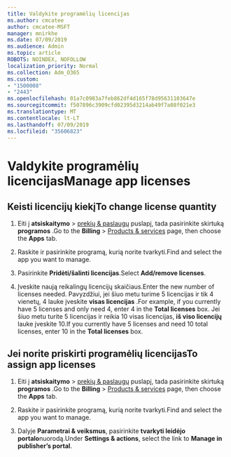 ```yaml
---
title: Valdykite programėlių licencijas
ms.author: cmcatee
author: cmcatee-MSFT
manager: mnirkhe
ms.date: 07/09/2019
ms.audience: Admin
ms.topic: article
ROBOTS: NOINDEX, NOFOLLOW
localization_priority: Normal
ms.collection: Adm_O365
ms.custom:
- "1500008"
- "2443"
ms.openlocfilehash: 01a7c0983a7feb862df4d165f78d95631103647e
ms.sourcegitcommit: f507896c3909cfd02395d3214ab49f7a08f021e3
ms.translationtype: MT
ms.contentlocale: lt-LT
ms.lasthandoff: 07/09/2019
ms.locfileid: "35606823"
---
```

# <a name="manage-app-licenses"></a><span data-ttu-id="19f60-102">Valdykite programėlių licencijas</span><span class="sxs-lookup"><span data-stu-id="19f60-102">Manage app licenses</span></span>

## <a name="to-change-license-quantity"></a><span data-ttu-id="19f60-103">Keisti licencijų kiekį</span><span class="sxs-lookup"><span data-stu-id="19f60-103">To change license quantity</span></span>

1. <span data-ttu-id="19f60-104">Eiti į **atsiskaitymo** > [prekių & paslaugų](https://go.microsoft.com/fwlink/p/?linkid=842054) puslapį, tada pasirinkite skirtuką **programos** .</span><span class="sxs-lookup"><span data-stu-id="19f60-104">Go to the **Billing** > [Products & services](https://go.microsoft.com/fwlink/p/?linkid=842054) page, then choose the **Apps** tab.</span></span>

2. <span data-ttu-id="19f60-105">Raskite ir pasirinkite programą, kurią norite tvarkyti.</span><span class="sxs-lookup"><span data-stu-id="19f60-105">Find and select the app you want to manage.</span></span>  

3. <span data-ttu-id="19f60-106">Pasirinkite **Pridėti/šalinti licencijas**.</span><span class="sxs-lookup"><span data-stu-id="19f60-106">Select **Add/remove licenses**.</span></span>

4. <span data-ttu-id="19f60-107">Įveskite naują reikalingų licencijų skaičiaus.</span><span class="sxs-lookup"><span data-stu-id="19f60-107">Enter the new number of licenses needed.</span></span> <span data-ttu-id="19f60-108">Pavyzdžiui, jei šiuo metu turime 5 licencijas ir tik 4 vienetų, 4 lauke įveskite **visas licencijas** .</span><span class="sxs-lookup"><span data-stu-id="19f60-108">For example, if you currently have 5 licenses and only need 4, enter 4 in the **Total licenses** box.</span></span> <span data-ttu-id="19f60-109">Jei šiuo metu turite 5 licencijas ir reikia 10 visas licencijas, **iš viso licencijų** lauke įveskite 10.</span><span class="sxs-lookup"><span data-stu-id="19f60-109">If you currently have 5 licenses and need 10 total licenses, enter 10 in the **Total licenses** box.</span></span>

## <a name="to-assign-app-licenses"></a><span data-ttu-id="19f60-110">Jei norite priskirti programėlių licencijas</span><span class="sxs-lookup"><span data-stu-id="19f60-110">To assign app licenses</span></span>

1. <span data-ttu-id="19f60-111">Eiti į **atsiskaitymo** > [prekių & paslaugų](https://go.microsoft.com/fwlink/p/?linkid=842054) puslapį, tada pasirinkite skirtuką **programos** .</span><span class="sxs-lookup"><span data-stu-id="19f60-111">Go to the **Billing** > [Products & services](https://go.microsoft.com/fwlink/p/?linkid=842054) page, then choose the **Apps** tab.</span></span>

2. <span data-ttu-id="19f60-112">Raskite ir pasirinkite programą, kurią norite tvarkyti.</span><span class="sxs-lookup"><span data-stu-id="19f60-112">Find and select the app you want to manage.</span></span>  

3. <span data-ttu-id="19f60-113">Dalyje **Parametrai & veiksmus**, pasirinkite **tvarkyti leidėjo portalo**nuorodą.</span><span class="sxs-lookup"><span data-stu-id="19f60-113">Under **Settings & actions**, select the link to **Manage in publisher’s portal**.</span></span>